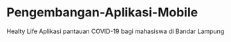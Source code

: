 # Pengembangan-Aplikasi-Mobile
Healty Life
Aplikasi pantauan COVID-19 bagi mahasiswa di Bandar Lampung
